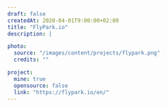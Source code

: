 ```yaml
---
draft: false
createdAt: 2020-04-01T9:00:00+02:00
title: "FlyPark.io"
description: |

photo:
  source: "/images/content/projects/flypark.png"
  credits: ""

project:
  mine: true
  opensource: false
  link: "https://flypark.io/en/"
---
```


